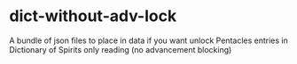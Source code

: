 # dict-without-adv-lock
A bundle of json files to place in data if you want unlock Pentacles entries in Dictionary of Spirits only reading (no advancement blocking)

